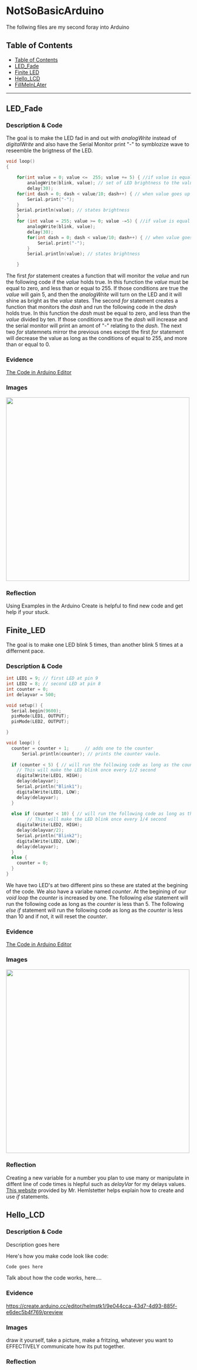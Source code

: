 # NotSoBasicArduino
 The follwing files are my second foray into Arduino
 
 
## Table of Contents
* [Table of Contents](#TableOfContents)
* [LED_Fade](#LED_Fade)
* [Finite LED](#LED_Fade)
* [Hello_LCD](#Hello_LCD)
* [FillMeInLAter](#FillMeInLAter)
---

## LED_Fade

### Description & Code

The goal is to make the LED fad in and out with *analogWrite* instead of *digitalWrite* and also have the Serial Monitor print "-" to symblozize wave to reseemble the brigtness of the LED.


```C++
void loop()
{

	for(int value = 0; value <=  255; value += 5) { //if value is equal 0 and less than or equal to 255 add +5 to value
		analogWrite(blink, value); // set of LED brightness to the value
		delay(30);
	for(int dash = 0; dash < value/10; dash++) { // when value goes up by 10 add "-"
		Serial.print("-"); 
	}
	Serial.println(value); // states brightness
	}
	for (int value = 255; value >= 0; value -=5) { //if value is equal 255 and more than or equal to 0 subtarct +5
		analogWrite(blink, value);
		delay(30);
		for(int dash = 0; dash < value/10; dash++) { // when value goes down by 10 add "-"
			Serial.print("-");
		}
		Serial.println(value); // states brightness

	}
```
The first *for* statement creates a function that will monitor the *value* and run the following code if the *value* holds true. In this function the *value* must be  equal to zero, and less than or equal to 255. If those conditions are true the *value* will gain 5, and then the *analogWrite* will turn on the LED and it will shine as bright as the *value* states. The second *for* statement creates a function that monitors the *dash* and run the following code in the *dash* holds true. In this function the *dash* must be equal to zero, and less than the *value* divided by ten. If those conditions are true the *dash* will increase and the serial monitor will print an amont of "-" relating to the *dash*. The next two *for* statemnets mirror the previous ones except the first *for* statement will decrease the value as long as the conditions of equal to 255, and more than or equal to 0.

### Evidence
[The Code in Arduino Editor](https://create.arduino.cc/editor/helmstk1/9e044cca-43d7-4d93-885f-e6dec5b4f769/preview)

### Images

<img src="https://github.com/lmcmind85/NotSoBasicArduino-1/blob/main/Images/LEDBlinkRevisited.jpeg?raw=true" width="500">

### Reflection

Using Examples in the Arduino Create is helpful to find new code and get help if your stuck.

## Finite_LED

The goal is to make one LED blink 5 times, than another blink 5 times at a differnent pace.

### Description & Code

```C++
int LED1 = 9; // first LED at pin 9
int LED2 = 8; // second LED at pin 8
int counter = 0;
int delayvar = 500; 

void setup() {
  Serial.begin(9600); 
  pinMode(LED1, OUTPUT); 
  pinMode(LED2, OUTPUT); 

}

void loop() {
  counter = counter + 1;      // adds one to the counter  
      Serial.println(counter); // prints the counter vaule.
      
  if (counter < 5) { // will run the following code as long as the counter < 5
    // This will make the LED blink once every 1/2 second
    digitalWrite(LED1, HIGH);   
    delay(delayvar);            
    Serial.println("Blink1");   
    digitalWrite(LED1, LOW);    
    delay(delayvar);            
  }
  
  else if (counter < 10) { // will run the following code as long as the counter < 10 AND if the counter isnt, it will reset the counter
        // This will make the LED blink once every 1/4 second
    digitalWrite(LED2, HIGH);  
    delay(delayvar/2); 
    Serial.println("Blink2");   
    digitalWrite(LED2, LOW);    
    delay(delayvar);            
  }
  else {
    counter = 0;
  }
}
```
We have two LED's at two different pins so these are stated at the begining of the code. We also have a variabe named *counter*. At the begining of our *void loop* the *counter* is increased by one. The following *else* statement will run the following code as long as the *counter* is less than 5. The following *else if* statement will run the following code as long as the *counter* is less than 10 and if not, it will reset the *counter*.

### Evidence
[The Code in Arduino Editor](https://create.arduino.cc/editor/helmstk1/9e044cca-43d7-4d93-885f-e6dec5b4f769/preview)

### Images

<img src="https://github.com/lmcmind85/NotSoBasicArduino-1/blob/main/Images/IMG_0737.JPG?raw=true" width="500">

### Reflection

Creating a new variable for a number you plan to use many or manipulate in diffent line of  code times is hlepful such as *delayVar* for my delays values. [This website](https://www.arduino.cc/reference/en/language/structure/control-structure/if/) provided by Mr. Hemlstetter helps explain how to create and use *if* statements.

## Hello_LCD

### Description & Code
Description goes here

Here's how you make code look like code:

```C++
Code goes here
```
Talk about how the code works, here....

### Evidence
https://create.arduino.cc/editor/helmstk1/9e044cca-43d7-4d93-885f-e6dec5b4f769/preview

### Images
draw it yourself, take a picture, make a fritzing, whatever you want to EFFECTIVELY communicate how its put together.

### Reflection

